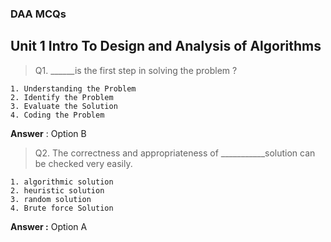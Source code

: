 ### DAA MCQs 

## Unit 1  Intro To Design and Analysis of Algorithms

> Q1. ______is the first step in solving the problem ?

    1. Understanding the Problem
    2. Identify the Problem
    3. Evaluate the Solution
    4. Coding the Problem

**Answer**  : Option B



> Q2. The  correctness  and  appropriateness  of  ___________solution  can  be  checked  very easily.

    1. algorithmic solution 
    2. heuristic solution
    3. random solution
    4. Brute force Solution

**Answer  :** Option A
